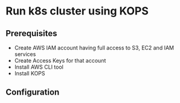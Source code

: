 # Run k8s cluster using KOPS

## Prerequisites

* Create AWS IAM account having full access to S3, EC2 and IAM services
* Create Access Keys for that account
* Install AWS CLI tool
* Install KOPS

## Configuration
